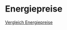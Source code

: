 # Energiepreise

[Vergleich Energiepreise](https://sschoppenhauer.github.io/Energiepreise/Vergleich-Energiepreise.html)
